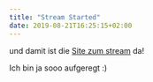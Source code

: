 ```yaml
---
title: "Stream Started"
date: 2019-08-21T16:25:15+02:00
---
```


und damit ist die [Site zum stream](https://www.twitch.tv/division_byzero) da!

Ich bin ja sooo aufgeregt :)
